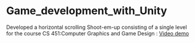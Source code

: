 # Game_development_with_Unity
Developed a horizontal scrolling Shoot-em-up consisting of a single level for the course CS 451:Computer Graphics and Game Design : [Video demo](https://drive.google.com/file/d/1RbOBvRlDPaoYm-5zj0PbtTYW5VfwMGX7/view?usp=sharing)
